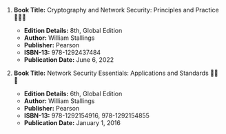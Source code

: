 1. **Book Title:** Cryptography and Network Security: Principles and Practice 📒🔐✅
   - **Edition Details:** 8th, Global Edition
   - **Author:** William Stallings
   - **Publisher:** Pearson
   - **ISBN-13:** 978-1292437484
   - **Publication Date:** June 6, 2022

2. **Book Title:** Network Security Essentials: Applications and Standards 📒🔐✅
   - **Edition Details:** 6th, Global Edition
   - **Author:** William Stallings
   - **Publisher:** Pearson
   - **ISBN-13:** 978-1292154916, 978-1292154855
   - **Publication Date:** January 1, 2016
